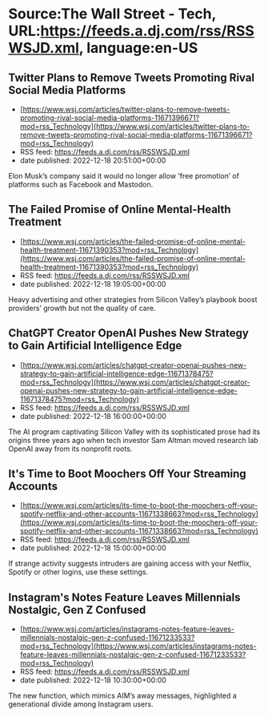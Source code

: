 # Source:The Wall Street - Tech, URL:https://feeds.a.dj.com/rss/RSSWSJD.xml, language:en-US

## Twitter Plans to Remove Tweets Promoting Rival Social Media Platforms
 - [https://www.wsj.com/articles/twitter-plans-to-remove-tweets-promoting-rival-social-media-platforms-11671396671?mod=rss_Technology](https://www.wsj.com/articles/twitter-plans-to-remove-tweets-promoting-rival-social-media-platforms-11671396671?mod=rss_Technology)
 - RSS feed: https://feeds.a.dj.com/rss/RSSWSJD.xml
 - date published: 2022-12-18 20:51:00+00:00

Elon Musk’s company said it would no longer allow ‘free promotion’ of platforms such as Facebook and Mastodon.

## The Failed Promise of Online Mental-Health Treatment
 - [https://www.wsj.com/articles/the-failed-promise-of-online-mental-health-treatment-11671390353?mod=rss_Technology](https://www.wsj.com/articles/the-failed-promise-of-online-mental-health-treatment-11671390353?mod=rss_Technology)
 - RSS feed: https://feeds.a.dj.com/rss/RSSWSJD.xml
 - date published: 2022-12-18 19:05:00+00:00

Heavy advertising and other strategies from Silicon Valley’s playbook boost providers’ growth but not the quality of care.

## ChatGPT Creator OpenAI Pushes New Strategy to Gain Artificial Intelligence Edge
 - [https://www.wsj.com/articles/chatgpt-creator-openai-pushes-new-strategy-to-gain-artificial-intelligence-edge-11671378475?mod=rss_Technology](https://www.wsj.com/articles/chatgpt-creator-openai-pushes-new-strategy-to-gain-artificial-intelligence-edge-11671378475?mod=rss_Technology)
 - RSS feed: https://feeds.a.dj.com/rss/RSSWSJD.xml
 - date published: 2022-12-18 16:00:00+00:00

The AI program captivating Silicon Valley with its sophisticated prose had its origins three years ago when tech investor Sam Altman moved research lab OpenAI away from its nonprofit roots.

## It's Time to Boot Moochers Off Your Streaming Accounts
 - [https://www.wsj.com/articles/its-time-to-boot-the-moochers-off-your-spotify-netflix-and-other-accounts-11671338663?mod=rss_Technology](https://www.wsj.com/articles/its-time-to-boot-the-moochers-off-your-spotify-netflix-and-other-accounts-11671338663?mod=rss_Technology)
 - RSS feed: https://feeds.a.dj.com/rss/RSSWSJD.xml
 - date published: 2022-12-18 15:00:00+00:00

If strange activity suggests intruders are gaining access with your Netflix, Spotify or other logins, use these settings.

## Instagram's Notes Feature Leaves Millennials Nostalgic, Gen Z Confused
 - [https://www.wsj.com/articles/instagrams-notes-feature-leaves-millennials-nostalgic-gen-z-confused-11671233533?mod=rss_Technology](https://www.wsj.com/articles/instagrams-notes-feature-leaves-millennials-nostalgic-gen-z-confused-11671233533?mod=rss_Technology)
 - RSS feed: https://feeds.a.dj.com/rss/RSSWSJD.xml
 - date published: 2022-12-18 10:30:00+00:00

The new function, which mimics AIM’s away messages, highlighted a generational divide among Instagram users.

